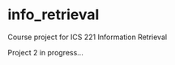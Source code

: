 info_retrieval
==============

Course project for ICS 221 Information Retrieval

Project 2 in progress...
